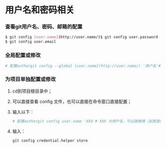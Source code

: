 # 用户名和密码相关

### **查看git用户名、密码、邮箱的配置**

```bash
$ git config [user.name](http://user.name/)$ git config user.password
$ git config user.email
```

### **全局配置或修改**

```bash
# 配置authorgit config --global [user.name](http://user.name/) '用户名'# 例：$ git config --global [user.name](http://user.name/) 'john'# 配置密码git config --global user.password '密码'# 例：$ git config --global user.password 'abc0506abc'# 配置email$ git config --global user.email '邮箱地址'
```

### 为项目单独配置**或修改**

1. cd到项目根目录中；
2. 可以直接查看 config 文件，也可以直接在命令窗口直接配置；
3. 输入以下：
   
    ```bash
    # 配置authorgit config user.name 'XXX'# XXX 为用户名，可以随便填（前提是你之前输入过正确的用户名和密码）# 配置密码git config user.password '123456'# 配置emailgit config user.email 'XXX'# XXX 为邮箱地址
    ```
    
4. 输入：
   
    ```bash
    git config credential.helper store
    ```